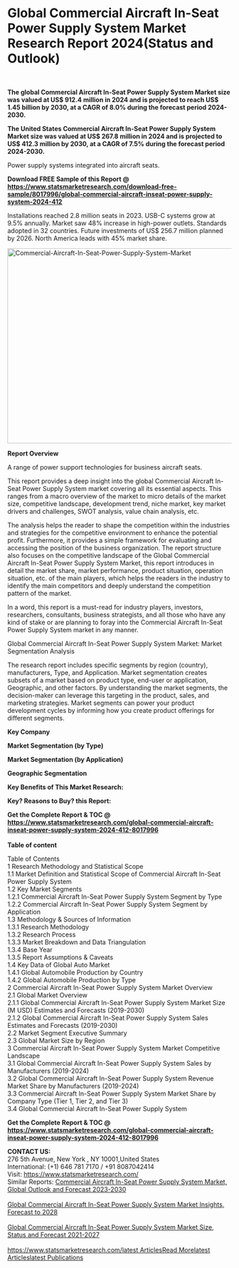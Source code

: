 <h1>Global Commercial Aircraft In-Seat Power Supply System Market Research Report 2024(Status and Outlook)</h1><br/><p><strong>The global Commercial Aircraft In-Seat Power Supply System Market size was valued at US$ 912.4 million in 2024 and is projected to reach US$ 1.45 billion by 2030, at a <strong>CAGR</strong> of 8.0% during the forecast period 2024-2030.</strong></p><p><strong>The United States Commercial Aircraft In-Seat Power Supply System Market size was valued at US$ 267.8 million in 2024 and is projected to US$ 412.3 million by 2030, at a <strong>CAGR</strong> of 7.5% during the forecast period 2024-2030.</strong></p><p>Power supply systems integrated into aircraft seats.</p><p><strong>Download FREE Sample of this Report @ <a href="https://www.statsmarketresearch.com/download-free-sample/8017996/global-commercial-aircraft-inseat-power-supply-system-2024-412">https://www.statsmarketresearch.com/download-free-sample/8017996/global-commercial-aircraft-inseat-power-supply-system-2024-412</a></strong></p><p>Installations reached 2.8 million seats in 2023. USB-C systems grow at 9.5% annually. Market saw 48% increase in high-power outlets. Standards adopted in 32 countries. Future investments of US$ 256.7 million planned by 2026. North America leads with 45% market share.</p><p><img alt="Commercial-Aircraft-In-Seat-Power-Supply-System-Market" src="https://www.grandresearchstore.com/assets/report-images/Commercial_Aircraft_In-Seat_Power_Supply_System_Market.png" style="width: 730px; height: 438px;"></p><p><strong>Report Overview</strong></p><p>A range of power support technologies for business aircraft seats.</p><p>This report provides a deep insight into the global Commercial Aircraft In-Seat Power Supply System market covering all its essential aspects. This ranges from a macro overview of the market to micro details of the market size, competitive landscape, development trend, niche market, key market drivers and challenges, SWOT analysis, value chain analysis, etc.</p><p>The analysis helps the reader to shape the competition within the industries and strategies for the competitive environment to enhance the potential profit. Furthermore, it provides a simple framework for evaluating and accessing the position of the business organization. The report structure also focuses on the competitive landscape of the Global Commercial Aircraft In-Seat Power Supply System Market, this report introduces in detail the market share, market performance, product situation, operation situation, etc. of the main players, which helps the readers in the industry to identify the main competitors and deeply understand the competition pattern of the market.</p><p>In a word, this report is a must-read for industry players, investors, researchers, consultants, business strategists, and all those who have any kind of stake or are planning to foray into the Commercial Aircraft In-Seat Power Supply System market in any manner.</p><p>Global Commercial Aircraft In-Seat Power Supply System Market: Market Segmentation Analysis</p><p>The research report includes specific segments by region (country), manufacturers, Type, and Application. Market segmentation creates subsets of a market based on product type, end-user or application, Geographic, and other factors. By understanding the market segments, the decision-maker can leverage this targeting in the product, sales, and marketing strategies. Market segments can power your product development cycles by informing how you create product offerings for different segments.</p><p><strong>Key Company</strong></p><p><strong>Market Segmentation (by Type)</strong></p><p><strong>Market Segmentation (<strong>by Application</strong>)</strong></p><p><strong>Geographic Segmentation</strong></p><p><strong>Key Benefits of This Market Research:</strong></p><p><strong>Key? <strong>Reasons to Buy</strong>? this Report:</strong></p><div><b>Get the Complete Report & TOC @ <a href="https://www.statsmarketresearch.com/global-commercial-aircraft-inseat-power-supply-system-2024-412-8017996">https://www.statsmarketresearch.com/global-commercial-aircraft-inseat-power-supply-system-2024-412-8017996</a></b></div><br><b>Table of content</b><p>Table of Contents<br /> 1 Research Methodology and Statistical Scope<br /> 1.1 Market Definition and Statistical Scope of Commercial Aircraft In-Seat Power Supply System<br /> 1.2 Key Market Segments<br /> 1.2.1 Commercial Aircraft In-Seat Power Supply System Segment by Type<br /> 1.2.2 Commercial Aircraft In-Seat Power Supply System Segment by Application<br /> 1.3 Methodology & Sources of Information<br /> 1.3.1 Research Methodology<br /> 1.3.2 Research Process<br /> 1.3.3 Market Breakdown and Data Triangulation<br /> 1.3.4 Base Year<br /> 1.3.5 Report Assumptions & Caveats<br /> 1.4 Key Data of Global Auto Market<br /> 1.4.1 Global Automobile Production by Country<br /> 1.4.2 Global Automobile Production by Type<br /> 2 Commercial Aircraft In-Seat Power Supply System Market Overview<br /> 2.1 Global Market Overview<br /> 2.1.1 Global Commercial Aircraft In-Seat Power Supply System Market Size (M USD) Estimates and Forecasts (2019-2030)<br /> 2.1.2 Global Commercial Aircraft In-Seat Power Supply System Sales Estimates and Forecasts (2019-2030)<br /> 2.2 Market Segment Executive Summary<br /> 2.3 Global Market Size by Region<br /> 3 Commercial Aircraft In-Seat Power Supply System Market Competitive Landscape<br /> 3.1 Global Commercial Aircraft In-Seat Power Supply System Sales by Manufacturers (2019-2024)<br /> 3.2 Global Commercial Aircraft In-Seat Power Supply System Revenue Market Share by Manufacturers (2019-2024)<br /> 3.3 Commercial Aircraft In-Seat Power Supply System Market Share by Company Type (Tier 1, Tier 2, and Tier 3)<br /> 3.4 Global Commercial Aircraft In-Seat Power Supply System <br><div><b>Get the Complete Report & TOC @ <a href="https://www.statsmarketresearch.com/global-commercial-aircraft-inseat-power-supply-system-2024-412-8017996">https://www.statsmarketresearch.com/global-commercial-aircraft-inseat-power-supply-system-2024-412-8017996</a></b></div></p> <b>CONTACT US:</b><br>276 5th Avenue, New York , NY 10001,United States<br>International: (+1) 646 781 7170 / +91 8087042414<br>Visit: <a href="https://www.statsmarketresearch.com/">https://www.statsmarketresearch.com/</a><br>Similar Reports: <a href="https://www.statsmarketresearch.com/global-commercial-aircraft-inseat-power-supply-system-2024-412-8017996">Commercial Aircraft In-Seat Power Supply System Market, Global Outlook and Forecast 2023-2030</a><br/><br/><a href="https://www.statsmarketresearch.com/global-commercial-aircraft-inseat-power-supply-system-2024-412-8017996">Global Commercial Aircraft In-Seat Power Supply System Market Insights, Forecast to 2028</a><br/><br/><a href="https://www.statsmarketresearch.com/global-commercial-aircraft-inseat-power-supply-system-2024-412-8017996">Global Commercial Aircraft In-Seat Power Supply System Market Size, Status and Forecast 2021-2027</a><br/><br/><a href="https://gyeongbokgung.com">https://www.statsmarketresearch.com/</a><a href="https://hallyeomaritime.com">latest Articles</a><a href="https://jingwansa.com">Read More</a><a href=https://nguoiviet.jp/">latest Articles</a><a href="https://www.intelmarketresearch.com/">latest Publications</a>